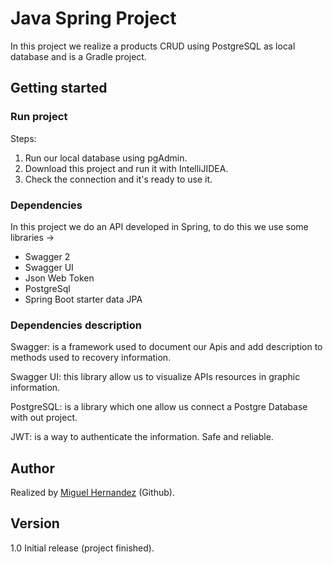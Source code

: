 # Java Spring Project

In this project we realize a products CRUD using PostgreSQL as local database and is a Gradle project.

## Getting started
### Run project

Steps:
  1. Run our local database using pgAdmin.
  2. Download this project and run it with IntelliJIDEA.
  3. Check the connection and it's ready to use it.


### Dependencies

In this project we do an API developed in Spring, to do this we use some libraries ->

- Swagger 2
- Swagger UI
- Json Web Token
- PostgreSql
- Spring Boot starter data JPA

### Dependencies description

Swagger: is a framework used to document our Apis and add description to methods used to recovery information.

Swagger UI: this library allow us  to visualize APIs resources in graphic information.

PostgreSQL: is a library which one allow us connect a Postgre Database with out project.

JWT: is a way to authenticate the information. Safe and reliable.


## Author
Realized by [Miguel Hernandez](https://github.com/Santia0098 "Miguel Hernandez") (Github).

## Version

1.0 Initial release (project finished).
